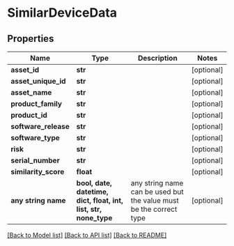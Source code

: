 # SimilarDeviceData


## Properties
Name | Type | Description | Notes
------------ | ------------- | ------------- | -------------
**asset_id** | **str** |  | [optional] 
**asset_unique_id** | **str** |  | [optional] 
**asset_name** | **str** |  | [optional] 
**product_family** | **str** |  | [optional] 
**product_id** | **str** |  | [optional] 
**software_release** | **str** |  | [optional] 
**software_type** | **str** |  | [optional] 
**risk** | **str** |  | [optional] 
**serial_number** | **str** |  | [optional] 
**similarity_score** | **float** |  | [optional] 
**any string name** | **bool, date, datetime, dict, float, int, list, str, none_type** | any string name can be used but the value must be the correct type | [optional]

[[Back to Model list]](../README.md#documentation-for-models) [[Back to API list]](../README.md#documentation-for-api-endpoints) [[Back to README]](../README.md)


